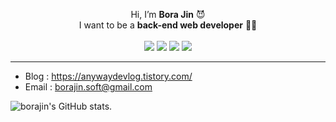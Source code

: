 <p align="center">
  Hi, I’m <b>Bora Jin</b> 😈 <br />
  I want to be a <b>back-end web developer</b> 👨‍💻 
  <br /><br />
  <img src="https://img.shields.io/badge/Spring-3DDC84?style=flat&logo=Spring&logoColor=white"/> <img src="https://img.shields.io/badge/React-57D2F3?style=flat&logo=React&logoColor=white"/> <img src="https://img.shields.io/badge/Node.js-71A65B?style=flat&logo=Node.js&logoColor=white"/> <img src="https://img.shields.io/badge/NestJS-e0234d?style=flat&logo=NestJS&logoColor=white"/>  
</p>
   

-----------------   
- Blog : https://anywaydevlog.tistory.com/   
- Email : borajin.soft@gmail.com    
  
![borajin's GitHub stats](https://github-readme-stats.vercel.app/api?username=borajin&show_icons=true&theme=synthwave). 



<!---
borajin/borajin is a ✨ special ✨ repository because its `README.md` (this file) appears on your GitHub profile.
You can click the Preview link to take a look at your changes.
--->
